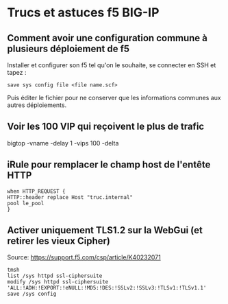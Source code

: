 # Trucs et astuces f5 BIG-IP
## Comment avoir une configuration commune à plusieurs déploiement de f5

Installer et configurer son f5 tel qu'on le souhaite, se connecter en SSH et tapez :

`save sys config file <file name.scf>`

Puis éditer le fichier pour ne conserver que les informations communes aux autres déploiements.

## Voir les 100 VIP qui reçoivent le plus de trafic

bigtop -vname -delay 1 -vips 100 -delta

## iRule pour remplacer le champ host de l'entête HTTP

```
when HTTP_REQUEST {
HTTP::header replace Host "truc.internal"
pool le_pool
}
```

## Activer uniquement TLS1.2 sur la WebGui (et retirer les vieux Cipher)

Source: https://support.f5.com/csp/article/K40232071
```
tmsh
list /sys httpd ssl-ciphersuite
modify /sys httpd ssl-ciphersuite 'ALL:!ADH:!EXPORT:!eNULL:!MD5:!DES:!SSLv2:!SSLv3:!TLSv1:!TLSv1.1'
save /sys config
```
